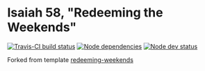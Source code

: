 # Isaiah 58, "Redeeming the Weekends"

[![Travis-CI build status](https://travis-ci.org/sermons/redeeming-weekends.svg)](https://travis-ci.org/sermons/redeeming-weekends)
[![Node dependencies](https://david-dm.org/sermons/redeeming-weekends.svg)](https://david-dm.org/sermons/redeeming-weekends)
[![Node dev status](https://david-dm.org/sermons/redeeming-weekends/dev-status.svg)](https://david-dm.org/sermons/redeeming-weekends#info=devDependencies)

Forked from template
[redeeming-weekends](https://github.com/sermons/redeeming-weekends)
